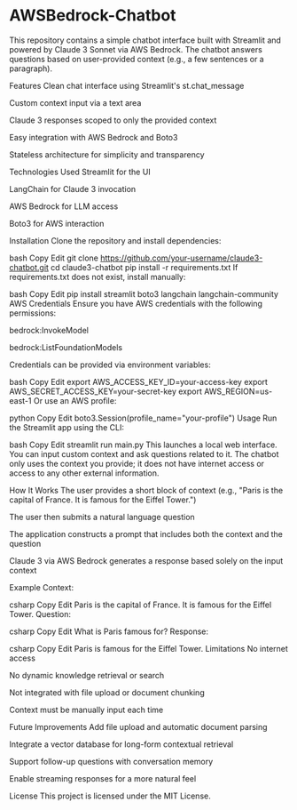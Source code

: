 # AWSBedrock-Chatbot

This repository contains a simple chatbot interface built with Streamlit and powered by Claude 3 Sonnet via AWS Bedrock. The chatbot answers questions based on user-provided context (e.g., a few sentences or a paragraph).

Features
Clean chat interface using Streamlit's st.chat_message

Custom context input via a text area

Claude 3 responses scoped to only the provided context

Easy integration with AWS Bedrock and Boto3

Stateless architecture for simplicity and transparency

Technologies Used
Streamlit for the UI

LangChain for Claude 3 invocation

AWS Bedrock for LLM access

Boto3 for AWS interaction

Installation
Clone the repository and install dependencies:

bash
Copy
Edit
git clone https://github.com/your-username/claude3-chatbot.git
cd claude3-chatbot
pip install -r requirements.txt
If requirements.txt does not exist, install manually:

bash
Copy
Edit
pip install streamlit boto3 langchain langchain-community
AWS Credentials
Ensure you have AWS credentials with the following permissions:

bedrock:InvokeModel

bedrock:ListFoundationModels

Credentials can be provided via environment variables:

bash
Copy
Edit
export AWS_ACCESS_KEY_ID=your-access-key
export AWS_SECRET_ACCESS_KEY=your-secret-key
export AWS_REGION=us-east-1
Or use an AWS profile:

python
Copy
Edit
boto3.Session(profile_name="your-profile")
Usage
Run the Streamlit app using the CLI:

bash
Copy
Edit
streamlit run main.py
This launches a local web interface. You can input custom context and ask questions related to it. The chatbot only uses the context you provide; it does not have internet access or access to any other external information.

How It Works
The user provides a short block of context (e.g., "Paris is the capital of France. It is famous for the Eiffel Tower.")

The user then submits a natural language question

The application constructs a prompt that includes both the context and the question

Claude 3 via AWS Bedrock generates a response based solely on the input context

Example
Context:

csharp
Copy
Edit
Paris is the capital of France. It is famous for the Eiffel Tower.
Question:

csharp
Copy
Edit
What is Paris famous for?
Response:

csharp
Copy
Edit
Paris is famous for the Eiffel Tower.
Limitations
No internet access

No dynamic knowledge retrieval or search

Not integrated with file upload or document chunking

Context must be manually input each time

Future Improvements
Add file upload and automatic document parsing

Integrate a vector database for long-form contextual retrieval

Support follow-up questions with conversation memory

Enable streaming responses for a more natural feel

License
This project is licensed under the MIT License.

